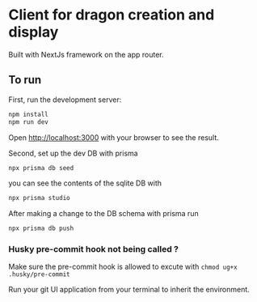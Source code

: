 # Client for dragon creation and display

Built with NextJs framework on the app router.

## To run

First, run the development server:

```bash
npm install
npm run dev
```

Open [http://localhost:3000](http://localhost:3000) with your browser to see the result.

Second, set up the dev DB with prisma

```bash
npx prisma db seed
```

you can see the contents of the sqlite DB with

```bash
npx prisma studio
```

After making a change to the DB schema with prisma run

```bash
npx prisma db push
```

### Husky pre-commit hook not being called ?

Make sure the pre-commit hook is allowed to excute with `chmod ug+x .husky/pre-commit`

Run your git UI application from your terminal to inherit the environment.